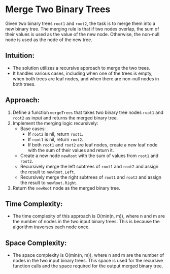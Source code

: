 # Merge Two Binary Trees 
Given two binary trees `root1` and `root2`, the task is to merge them into a new binary tree. The merging rule is that if two nodes overlap, the sum of their values is used as the value of the new node. Otherwise, the non-null node is used as the node of the new tree.

## Intuition:
- The solution utilizes a recursive approach to merge the two trees.
- It handles various cases, including when one of the trees is empty, when both trees are leaf nodes, and when there are non-null nodes in both trees.

## Approach:
1. Define a function `mergeTrees` that takes two binary tree nodes `root1` and `root2` as input and returns the merged binary tree.
2. Implement the merging logic recursively:
   - Base cases:
     - If `root2` is nil, return `root1`.
     - If `root1` is nil, return `root2`.
     - If both `root1` and `root2` are leaf nodes, create a new leaf node with the sum of their values and return it.
   - Create a new node `newRoot` with the sum of values from `root1` and `root2`.
   - Recursively merge the left subtrees of `root1` and `root2` and assign the result to `newRoot.Left`.
   - Recursively merge the right subtrees of `root1` and `root2` and assign the result to `newRoot.Right`.
3. Return the `newRoot` node as the merged binary tree.

## Time Complexity:
- The time complexity of this approach is O(min(n, m)), where n and m are the number of nodes in the two input binary trees. This is because the algorithm traverses each node once.

## Space Complexity:
- The space complexity is O(min(n, m)), where n and m are the number of nodes in the two input binary trees. This space is used for the recursive function calls and the space required for the output merged binary tree.

